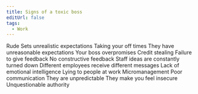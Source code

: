 ```yaml
---
title: Signs of a toxic boss
editUrl: false
tags:
  - Work
---
```


Rude
Sets unrealistic expectations
Taking your off times
They have unreasonable expectations
Your boss overpromises
Credit stealing
Failure to give feedback
No constructive feedback
Staff ideas are constantly turned down
Different employees receive different messages
Lack of emotional intelligence
Lying to people at work
Micromanagement
Poor communication
They are unpredictable
They make you feel insecure
Unquestionable authority
